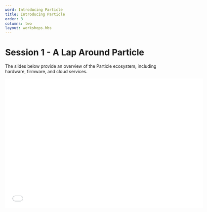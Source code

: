 ```yaml
---
word: Introducing Particle
title: Introducing Particle
order: 3
columns: two
layout: workshops.hbs
---
```


# Session 1 - A Lap Around Particle

The slides below provide an overview of the Particle ecosystem, including hardware, firmware, and cloud services.

<iframe src="/assets/files/Session1-ALapAroundParticleShort.pdf" width="640" height="420" class="video" frameborder="0" allowfullscreen="1" referrer="no-referrer">

This browser does not support PDFs. Please download the PDF to view it: <a href="/assets/files/Session1-ALapAroundParticleShort.pdf">Download PDF</a>

</iframe>